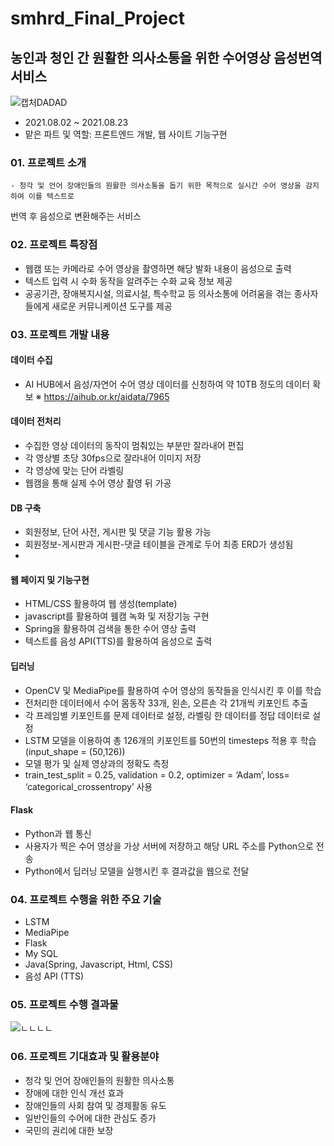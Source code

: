 # smhrd_Final_Project
## 농인과 청인 간 원활한 의사소통을 위한 수어영상 음성번역 서비스
![캡처DADAD](https://user-images.githubusercontent.com/65816974/131450162-bff942ff-dcd6-4997-87ce-7565b86ae0ab.PNG)

- 2021.08.02 ~ 2021.08.23
- 맡은 파트 및 역할: 프론트엔드 개발, 웹 사이트 기능구현 

### 01. 프로젝트 소개
    - 청각 및 언어 장애인들의 원활한 의사소통을 돕기 위한 목적으로 실시간 수어 영상을 감지하여 이를 텍스트로 
  번역 후 음성으로 변환해주는 서비스

### 02. 프로젝트 특장점
 
- 웹캠 또는 카메라로 수어 영상을 촬영하면 해당 발화 내용이 음성으로 출력
- 텍스트 입력 시 수화 동작을 알려주는 수화 교육 정보 제공
- 공공기관, 장애복지시설, 의료시설, 특수학교 등 의사소통에 어려움을 겪는 종사자들에게 새로운 커뮤니케이션
  도구를 제공

### 03. 프로젝트 개발 내용

#### 데이터 수집
- AI HUB에서 음성/자연어 수어 영상 데이터를 신청하여 약 10TB 정도의 데이터 확보 
  ※ https://aihub.or.kr/aidata/7965

#### 데이터 전처리
-  수집한 영상 데이터의 동작이 멈춰있는 부분만 잘라내어 편집 
-  각 영상별 초당 30fps으로 잘라내어 이미지 저장
-  각 영상에 맞는 단어 라벨링
-  웹캠을 통해 실제 수어 영상 촬영 뒤 가공

#### DB 구축
-  회원정보, 단어 사전, 게시판 및 댓글 기능 활용 가능
-  회원정보-게시판과 게시판-댓글 테이블을 관계로 두어 최종 ERD가 생성됨
- 
#### 웹 페이지 및 기능구현
-  HTML/CSS 활용하여 웹 생성(template)
-  javascript를 활용하여 웸캠 녹화 및 저장기능 구현
-  Spring을 활용하여 검색을 통한 수어 영상 출력
-  텍스트를 음성 API(TTS)를 활용하여 음성으로 출력

#### 딥러닝
- OpenCV 및 MediaPipe를 활용하여 수어 영상의 동작들을 인식시킨 후 이를 학습
- 전처리한 데이터에서 수어 몸동작 33개, 왼손, 오른손 각 21개씩 키포인트 추출
- 각 프레임별 키포인트를 문제 데이터로 설정, 라벨링 한 데이터를 정답 데이터로 설정
- LSTM 모델을 이용하여 총 126개의 키포인트를 50번의 timesteps 적용 후 학습 (input_shape = (50,126))
- 모델 평가 및 실제 영상과의 정확도 측정
- train_test_split = 0.25, validation = 0.2, optimizer = ‘Adam’, loss= ‘categorical_crossentropy’ 사용


#### Flask
-  Python과 웹 통신
-  사용자가 찍은 수어 영상을 가상 서버에 저장하고 해당 URL 주소를 Python으로 전송
-  Python에서 딥러닝 모델을 실행시킨 후 결과값을 웹으로 전달


### 04. 프로젝트 수행을 위한 주요 기술

- LSTM
- MediaPipe
- Flask
- My SQL
- Java(Spring, Javascript, Html, CSS)
- 음성 API (TTS)

### 05. 프로젝트 수행 결과물


![ㄴㄴㄴㄴ](https://user-images.githubusercontent.com/65816974/131450776-e26572f8-d2ad-4c9e-a64a-3cce90baa71a.PNG)


### 06. 프로젝트 기대효과 및 활용분야

- 청각 및 언어 장애인들의 원활한 의사소통
- 장애에 대한 인식 개선 효과
- 장애인들의 사회 참여 및 경제활동 유도
- 일반인들의 수어에 대한 관심도 증가
- 국민의 권리에 대한 보장
